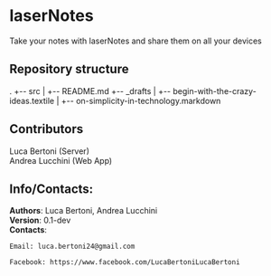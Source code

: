 # laserNotes

Take your notes with laserNotes and share them on all your devices

## Repository structure
.
+-- src
|   +-- README.md
+-- _drafts
|   +-- begin-with-the-crazy-ideas.textile
|   +-- on-simplicity-in-technology.markdown


## Contributors
Luca Bertoni (Server)  
Andrea Lucchini (Web App)

## Info/Contacts:
**Authors**: Luca Bertoni, Andrea Lucchini  
**Version**: 0.1-dev  
**Contacts**:  

	Email: luca.bertoni24@gmail.com

	Facebook: https://www.facebook.com/LucaBertoniLucaBertoni